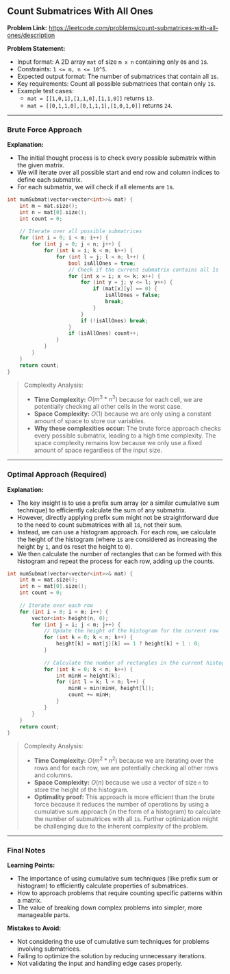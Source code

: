 ## Count Submatrices With All Ones
**Problem Link:** https://leetcode.com/problems/count-submatrices-with-all-ones/description

**Problem Statement:**
- Input format: A 2D array `mat` of size `m x n` containing only `0`s and `1`s.
- Constraints: `1 <= m, n <= 10^5`.
- Expected output format: The number of submatrices that contain all `1`s.
- Key requirements: Count all possible submatrices that contain only `1`s.
- Example test cases:
  - `mat = [[1,0,1],[1,1,0],[1,1,0]]` returns `13`.
  - `mat = [[0,1,1,0],[0,1,1,1],[1,0,1,0]]` returns `24`.

---

### Brute Force Approach
**Explanation:**
- The initial thought process is to check every possible submatrix within the given matrix.
- We will iterate over all possible start and end row and column indices to define each submatrix.
- For each submatrix, we will check if all elements are `1`s.

```cpp
int numSubmat(vector<vector<int>>& mat) {
    int m = mat.size();
    int n = mat[0].size();
    int count = 0;
    
    // Iterate over all possible submatrices
    for (int i = 0; i < m; i++) {
        for (int j = 0; j < n; j++) {
            for (int k = i; k < m; k++) {
                for (int l = j; l < n; l++) {
                    bool isAllOnes = true;
                    // Check if the current submatrix contains all 1s
                    for (int x = i; x <= k; x++) {
                        for (int y = j; y <= l; y++) {
                            if (mat[x][y] == 0) {
                                isAllOnes = false;
                                break;
                            }
                        }
                        if (!isAllOnes) break;
                    }
                    if (isAllOnes) count++;
                }
            }
        }
    }
    return count;
}
```

> Complexity Analysis:
> - **Time Complexity:** $O(m^3 * n^3)$ because for each cell, we are potentially checking all other cells in the worst case.
> - **Space Complexity:** $O(1)$ because we are only using a constant amount of space to store our variables.
> - **Why these complexities occur:** The brute force approach checks every possible submatrix, leading to a high time complexity. The space complexity remains low because we only use a fixed amount of space regardless of the input size.

---

### Optimal Approach (Required)
**Explanation:**
- The key insight is to use a prefix sum array (or a similar cumulative sum technique) to efficiently calculate the sum of any submatrix.
- However, directly applying prefix sum might not be straightforward due to the need to count submatrices with all `1`s, not their sum.
- Instead, we can use a histogram approach. For each row, we calculate the height of the histogram (where `1`s are considered as increasing the height by `1`, and `0`s reset the height to `0`).
- We then calculate the number of rectangles that can be formed with this histogram and repeat the process for each row, adding up the counts.

```cpp
int numSubmat(vector<vector<int>>& mat) {
    int m = mat.size();
    int n = mat[0].size();
    int count = 0;
    
    // Iterate over each row
    for (int i = 0; i < m; i++) {
        vector<int> height(n, 0);
        for (int j = i; j < m; j++) {
            // Update the height of the histogram for the current row
            for (int k = 0; k < n; k++) {
                height[k] = mat[j][k] == 1 ? height[k] + 1 : 0;
            }
            
            // Calculate the number of rectangles in the current histogram
            for (int k = 0; k < n; k++) {
                int minH = height[k];
                for (int l = k; l < n; l++) {
                    minH = min(minH, height[l]);
                    count += minH;
                }
            }
        }
    }
    return count;
}
```

> Complexity Analysis:
> - **Time Complexity:** $O(m^2 * n^2)$ because we are iterating over the rows and for each row, we are potentially checking all other rows and columns.
> - **Space Complexity:** $O(n)$ because we use a vector of size `n` to store the height of the histogram.
> - **Optimality proof:** This approach is more efficient than the brute force because it reduces the number of operations by using a cumulative sum approach (in the form of a histogram) to calculate the number of submatrices with all `1`s. Further optimization might be challenging due to the inherent complexity of the problem.

---

### Final Notes
**Learning Points:**
- The importance of using cumulative sum techniques (like prefix sum or histogram) to efficiently calculate properties of submatrices.
- How to approach problems that require counting specific patterns within a matrix.
- The value of breaking down complex problems into simpler, more manageable parts.

**Mistakes to Avoid:**
- Not considering the use of cumulative sum techniques for problems involving submatrices.
- Failing to optimize the solution by reducing unnecessary iterations.
- Not validating the input and handling edge cases properly.